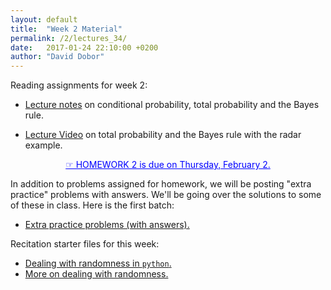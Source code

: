 ```yaml
---
layout: default
title:  "Week 2 Material"
permalink: /2/lectures_34/
date:   2017-01-24 22:10:00 +0200
author: "David Dobor"
---
```


Reading assignments for week 2:
<ul>
  <li><a href="2/lectures_34/Lectures_3_4_Total_Bayes.pdf">Lecture notes</a>
  on conditional probability, total probability and the Bayes rule.</li>
</ul>

<ul>
  <li><a href="https://youtu.be/0iJPHxAJcF0">Lecture Video</a>
  on total probability and the Bayes rule with the radar example.</li>
</ul>


<center><a href="2/lectures_34/hwk02.pdf" style="color: blue">&#x261E; HOMEWORK 2  is due on Thursday, February 2. </a></center>


In addition to problems assigned for homework, we will be posting "extra
practice" problems with answers. We'll be going over the solutions to some of
these in class. Here is the first batch:
<ul>
  <li><a href="2/lectures_34/ProblemPool.pdf">Extra practice problems (with answers).</a></li>
</ul>

Recitation starter files for this week:
<ul>
  <li><a href="https://github.com/david-dobor/2033-Spring-17/blob/master/Recitations/1-2-3/Recitation_2_a_clean.ipynb">Dealing with randomness in <code>python</code>.</a></li>
  <li><a href="https://github.com/david-dobor/2033-Spring-17/blob/master/Recitations/1-2-3/Recitation_2_b_clean.ipynb">More on dealing with randomness.</a></li>
</ul>